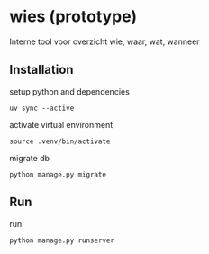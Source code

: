# wies (prototype)
Interne tool voor overzicht wie, waar, wat, wanneer

## Installation

setup python and dependencies

```
uv sync --active
```

activate virtual environment

```
source .venv/bin/activate
```

migrate db
```
python manage.py migrate
```

## Run

run

```
python manage.py runserver
```
